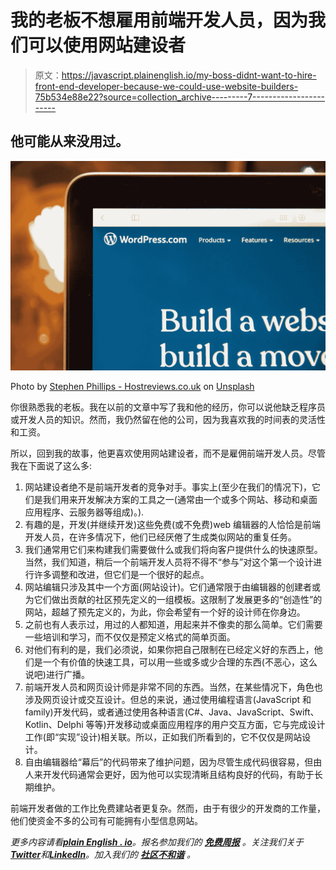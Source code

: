 # 我的老板不想雇用前端开发人员，因为我们可以使用网站建设者

> 原文：<https://javascript.plainenglish.io/my-boss-didnt-want-to-hire-front-end-developer-because-we-could-use-website-builders-75b534e88e22?source=collection_archive---------7----------------------->

## 他可能从来没用过。

![](img/320f43ebff04d1265a6ac8491481e6ad.png)

Photo by [Stephen Phillips - Hostreviews.co.uk](https://unsplash.com/@hostreviews?utm_source=medium&utm_medium=referral) on [Unsplash](https://unsplash.com?utm_source=medium&utm_medium=referral)

你很熟悉我的老板。我在以前的文章中写了我和他的经历，你可以说他缺乏程序员或开发人员的知识。然而，我仍然留在他的公司，因为我喜欢我的时间表的灵活性和工资。

所以，回到我的故事，他更喜欢使用网站建设者，而不是雇佣前端开发人员。尽管我在下面说了这么多:

1.  网站建设者绝不是前端开发者的竞争对手。事实上(至少在我们的情况下)，它们是我们用来开发解决方案的工具之一(通常由一个或多个网站、移动和桌面应用程序、云服务器等组成)。).
2.  有趣的是，开发(并继续开发)这些免费(或不免费)web 编辑器的人恰恰是前端开发人员，在许多情况下，他们已经厌倦了生成类似网站的重复任务。
3.  我们通常用它们来构建我们需要做什么或我们将向客户提供什么的快速原型。当然，我们知道，稍后一个前端开发人员将不得不“参与”对这个第一个设计进行许多调整和改进，但它们是一个很好的起点。
4.  网站编辑只涉及其中一个方面(网站设计)。它们通常限于由编辑器的创建者或为它们做出贡献的社区预先定义的一组模板。这限制了发展更多的“创造性”的网站，超越了预先定义的，为此，你会希望有一个好的设计师在你身边。
5.  之前也有人表示过，用过的人都知道，用起来并不像卖的那么简单。它们需要一些培训和学习，而不仅仅是预定义格式的简单页面。
6.  对他们有利的是，我们必须说，如果你把自己限制在已经定义好的东西上，他们是一个有价值的快速工具，可以用一些或多或少合理的东西(不恶心，这么说吧)进行广播。
7.  前端开发人员和网页设计师是非常不同的东西。当然，在某些情况下，角色也涉及网页设计或交互设计。但总的来说，通过使用编程语言(JavaScript 和 family)开发代码，或者通过使用各种语言(C#、Java、JavaScript、Swift、Kotlin、Delphi 等等)开发移动或桌面应用程序的用户交互方面，它与完成设计工作(即“实现”设计)相关联。所以，正如我们所看到的，它不仅仅是网站设计。
8.  自由编辑器给“幕后”的代码带来了维护问题，因为尽管生成代码很容易，但由人来开发代码通常会更好，因为他可以实现清晰且结构良好的代码，有助于长期维护。

前端开发者做的工作比免费建站者更复杂。然而，由于有很少的开发商的工作量，他们使资金不多的公司有可能拥有小型信息网站。

*更多内容请看*[***plain English . io***](https://plainenglish.io/)*。报名参加我们的* [***免费周报***](http://newsletter.plainenglish.io/) *。关注我们关于*[***Twitter***](https://twitter.com/inPlainEngHQ)*和*[***LinkedIn***](https://www.linkedin.com/company/inplainenglish/)*。加入我们的* [***社区不和谐***](https://discord.gg/GtDtUAvyhW) *。*